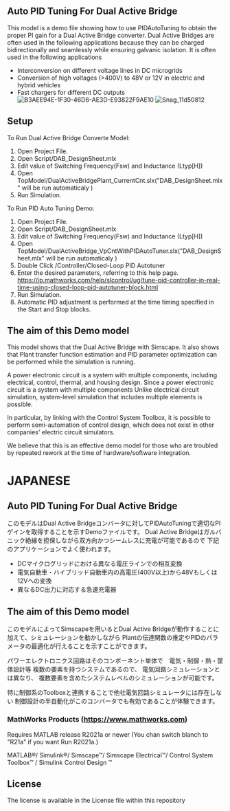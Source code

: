 ## Auto PID Tuning For Dual Active Bridge
This model is a demo file showing how to use PIDAutoTuning to obtain the proper PI gain for a Dual Active Bridge converter.
Dual Active Bridges are often used in the following applications because they can be charged bidirectionally and seamlessly while ensuring galvanic isolation. It is often used in the following applications

- Interconversion on different voltage lines in DC microgrids
- Conversion of high voltages (>400V) to 48V or 12V in electric and hybrid vehicles
- Fast chargers for different DC outputs
![B3AEE94E-1F30-46D6-AE3D-E93822F9AE10](https://user-images.githubusercontent.com/62166747/194195458-688b62e0-8b66-4898-a2a5-8a74053b0316.GIF)
![Snag_11d50812](https://user-images.githubusercontent.com/62166747/194195533-081e1062-532d-4ffc-98ad-cb11df038bae.png)

## Setup 
To Run Dual Active Bridge Converte Model:
1. Open Project File.
2. Open Script/DAB_DesignSheet.mlx
3. Edit value of Switching Frequency(Fsw) and Inductance (Ltyp[H])
4. Open TopModel/DualActiveBridgePlant_CurrentCnt.slx("DAB_DesignSheet.mlx" will be run automaticaly )
5. Run Simulation.


To Run PID Auto Tuning Demo:
1. Open Project File.
2. Open Script/DAB_DesignSheet.mlx
3. Edit value of Switching Frequency(Fsw) and Inductance (Ltyp[H])
4. Open TopModel/DualActiveBridge_VpCntWithPIDAutoTuner.slx("DAB_DesignSheet.mlx" will be run automaticaly )
5. Double Click /Controller/Closed-Loop PID Autotuner
6. Enter the desired parameters, referring to this help page. https://jp.mathworks.com/help/slcontrol/ug/tune-pid-controller-in-real-time-using-closed-loop-pid-autotuner-block.html
7. Run Simulation.
8. Automatic PID adjustment is performed at the time timing specified in the Start and Stop blocks.



## The aim of this Demo model
This model shows that the Dual Active Bridge  with Simscape. 
It also shows that Plant transfer function estimation and PID parameter optimization can be performed while the simulation is running.

A power electronic circuit is a system with multiple components, including electrical, control, thermal, and housing design. 
Since a power electronic circuit is a system with multiple components Unlike electrical circuit simulation, system-level simulation that includes multiple elements is possible.

In particular, by linking with the Control System Toolbox, it is possible to perform semi-automation of control design, which does not exist in other companies' electric circuit simulators. 

We believe that this is an effective demo model for those who are troubled by repeated rework at the time of hardware/software integration.

# JAPANESE

## Auto PID Tuning For Dual Active Bridge
このモデルはDual Active Bridgeコンバータに対してPIDAutoTuningで適切なPIゲインを取得することを示すDemoファイルです。
Dual Active Bridgeはガルバニック絶縁を担保しながら双方向かつシームレスに充電が可能であるので
下記のアプリケーションでよく使われます。

- DCマイクログリッドにおける異なる電圧ラインでの相互変換
- 電気自動車・ハイブリッド自動車内の高電圧(400V以上)から48Vもしくは12Vへの変換
- 異なるDC出力に対応する急速充電器

## The aim of this Demo model
このモデルによってSimscapeを用いるとDual Active Bridgeが動作することに加えて、シミュレーションを動かしながら
Plantの伝達関数の推定やPIDのパラメータの最適化が行えることを示すことができます。

パワーエレクトロニクス回路はそのコンポーネント単体で　電気・制御・熱・筐体設計等
複数の要素を持つシステムであるので、
電気回路シミュレーションとは異なり、
複数要素を含めたシステムレベルのシミュレーションが可能です。

特に制御系のToolboxと連携することで他社電気回路シミュレータには存在しない
制御設計の半自動化がこのコンバータでも有効であることが体験できます。

### MathWorks Products (https://www.mathworks.com)

Requires MATLAB release R2021a or newer
(You chan switch blanch to "R21a" if you want Run R2021a.)

MATLAB&reg;/
Simulink&reg;/
Simscape&trade;/
Simscape Electrical&trade;/
Control System Toolbox&trade; /
Simulink Control Design &trade;

## License
The license is available in the License file within this repository
